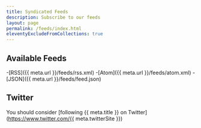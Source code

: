 ```yaml
---
title: Syndicated Feeds
description: Subscribe to our feeds
layout: page
permalink: /feeds/index.html
eleventyExcludeFromCollections: true
---
```

## Available Feeds
-[RSS]({{ meta.url }}/feeds/rss.xml)
-[Atom]({{ meta.url }}/feeds/atom.xml)
-[JSON]({{ meta.url }}/feeds/feed.json)

## Twitter
You should consider [following {{ meta.title }} on Twitter](https://www.twitter.com/{{ meta.twitterSite }})
